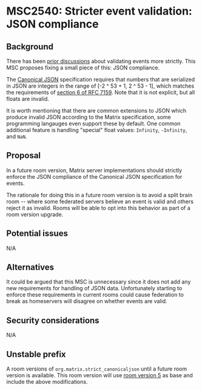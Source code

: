 # MSC2540: Stricter event validation: JSON compliance

## Background

There has been [prior discussions](https://github.com/matrix-org/matrix-doc/issues/1646)
about validating events more strictly. This MSC proposes fixing a small piece of
this: JSON compliance.

The [Canonical JSON](https://matrix.org/docs/spec/appendices#canonical-json)
specification requires that numbers that are serialized in JSON are integers in
the range of [-2 ^ 53 + 1, 2 ^ 53 - 1], which matches the requirements of
[section 6 of RFC 7159](https://tools.ietf.org/html/rfc7159). Note that it is
not explicit, but all floats are invalid.

It is worth mentioning that there are common extensions to JSON which produce 
invalid JSON according to the Matrix specification, some programming langauges
even support these by default. One common additional feature is handling
"special" float values: `Infinity`, `-Infinity`, and `NaN`.


## Proposal

In a future room version, Matrix server implementations should strictly enforce
the JSON compliance of the Canonical JSON specification for events.

The rationale for doing this in a future room version is to avoid a split brain
room -- where some federated servers believe an event is valid and others reject
it as invalid. Rooms will be able to opt into this behavior as part of a room
version upgrade.


## Potential issues

N/A


## Alternatives

It could be argued that this MSC is unnecessary since it does not add any new
requirements for handling of JSON data. Unfortunately starting to enforce these 
requirements in current rooms could cause federation to break as homeservers
will disagree on whether events are valid.


## Security considerations

N/A


## Unstable prefix

A room versions of `org.matrix.strict_canonicaljson` until a future room version
is available. This room version will use
[room version 5](https://matrix.org/docs/spec/rooms/v5) as base and include the
above modifications.
